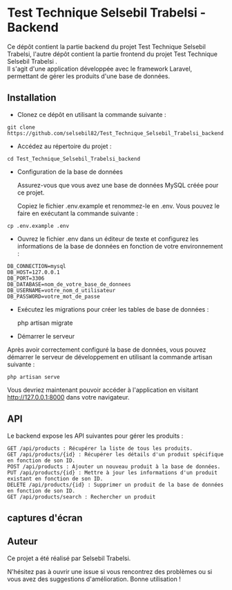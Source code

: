 
<h1>Test Technique Selsebil Trabelsi - Backend</h1>

Ce dépôt contient la partie backend du projet Test Technique Selsebil Trabelsi, l'autre dépôt contient la partie frontend du projet Test Technique Selsebil Trabelsi . </br>
Il s'agit d'une application développée avec le framework Laravel, permettant de gérer les produits d'une base de données.

<h2>Installation</h2>

   * Clonez ce dépôt en utilisant la commande suivante :

    git clone https://github.com/selsebil82/Test_Technique_Selsebil_Trabelsi_backend.git

   * Accédez au répertoire du projet :

    cd Test_Technique_Selsebil_Trabelsi_backend

   * Configuration de la base de données

     Assurez-vous que vous avez une base de données MySQL créée pour ce projet.

     Copiez le fichier .env.example et renommez-le en .env. Vous pouvez le faire en exécutant la commande suivante :

    cp .env.example .env

   * Ouvrez le fichier .env dans un éditeur de texte et configurez les informations de la base de données en fonction de votre environnement :


    DB_CONNECTION=mysql
    DB_HOST=127.0.0.1
    DB_PORT=3306
    DB_DATABASE=nom_de_votre_base_de_donnees
    DB_USERNAME=votre_nom_d_utilisateur
    DB_PASSWORD=votre_mot_de_passe

  * Exécutez les migrations pour créer les tables de base de données :

    php artisan migrate

  * Démarrer le serveur
    
  Après avoir correctement configuré la base de données, vous pouvez démarrer le serveur de développement en utilisant la commande artisan suivante :

    php artisan serve

Vous devriez maintenant pouvoir accéder à l'application en visitant http://127.0.0.1:8000 dans votre navigateur.
<h2>API</h2>

Le backend expose les API suivantes pour gérer les produits :

    GET /api/products : Récupérer la liste de tous les produits.
    GET /api/products/{id} : Récupérer les détails d'un produit spécifique en fonction de son ID.
    POST /api/products : Ajouter un nouveau produit à la base de données.
    PUT /api/products/{id} : Mettre à jour les informations d'un produit existant en fonction de son ID.
    DELETE /api/products/{id} : Supprimer un produit de la base de données en fonction de son ID.
    GET /api/products/search : Rechercher un produit 
<h2>captures d'écran </h2>

<h2>Auteur</h2>

Ce projet a été réalisé par Selsebil Trabelsi.

N'hésitez pas à ouvrir une issue si vous rencontrez des problèmes ou si vous avez des suggestions d'amélioration. Bonne utilisation !
